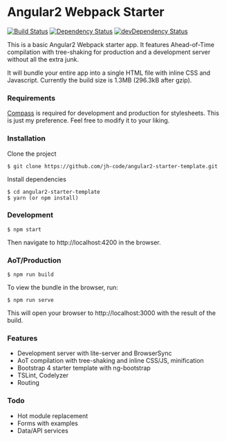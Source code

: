 # Angular2 Webpack Starter
[![Build Status](https://img.shields.io/travis/jh-code/angular2-webpack-starter.svg)](https://travis-ci.org/jh-code/angular2-webpack-starter)
[![Dependency Status](https://img.shields.io/david/jh-code/angular2-webpack-starter.svg)](https://david-dm.org/jh-code/angular2-webpack-starter)
[![devDependency Status](https://img.shields.io/david/dev/jh-code/angular2-webpack-starter.svg)](https://david-dm.org/jh-code/angular2-webpack-starter?type=dev)

This is a basic Angular2 Webpack starter app. It features Ahead-of-Time compilation with tree-shaking for production and a development server without all the extra junk.

It will bundle your entire app into a single HTML file with inline CSS and Javascript. Currently the build size is 1.3MB (296.3kB after gzip).

### Requirements

[Compass](http://compass-style.org) is required for development and production for stylesheets. This is just my preference. Feel free to modify it to your liking.

### Installation

Clone the project

    $ git clone https://github.com/jh-code/angular2-starter-template.git

Install dependencies

    $ cd angular2-starter-template
    $ yarn (or npm install)

### Development

    $ npm start

Then navigate to http://localhost:4200 in the browser.

### AoT/Production

    $ npm run build

To view the bundle in the browser, run:

    $ npm run serve

This will open your browser to http://localhost:3000 with the result of the build.

### Features

- Development server with lite-server and BrowserSync
- AoT compilation with tree-shaking and inline CSS/JS, minification
- Bootstrap 4 starter template with ng-bootstrap
- TSLint, Codelyzer
- Routing

### Todo

- Hot module replacement
- Forms with examples
- Data/API services
